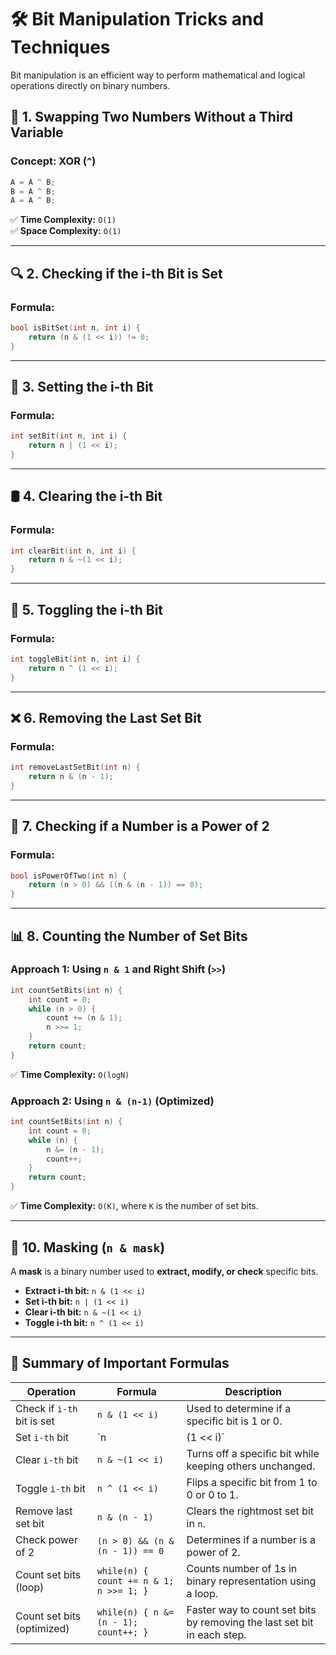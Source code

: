 # 🛠️ Bit Manipulation Tricks and Techniques

Bit manipulation is an efficient way to perform mathematical and logical operations directly on binary numbers.

## 🔄 1. Swapping Two Numbers Without a Third Variable

### **Concept:** XOR (`^`)

```cpp
A = A ^ B;
B = A ^ B;
A = A ^ B;
```

✅ **Time Complexity:** `O(1)`\
✅ **Space Complexity:** `O(1)`

---

## 🔍 2. Checking if the i-th Bit is Set

### **Formula:**

```cpp
bool isBitSet(int n, int i) {
    return (n & (1 << i)) != 0;
}
```

---

## 🔧 3. Setting the i-th Bit

### **Formula:**

```cpp
int setBit(int n, int i) {
    return n | (1 << i);
}
```

---

## 🛢️ 4. Clearing the i-th Bit

### **Formula:**

```cpp
int clearBit(int n, int i) {
    return n & ~(1 << i);
}
```

---

## 🔄 5. Toggling the i-th Bit

### **Formula:**

```cpp
int toggleBit(int n, int i) {
    return n ^ (1 << i);
}
```

---

## ❌ 6. Removing the Last Set Bit

### **Formula:**

```cpp
int removeLastSetBit(int n) {
    return n & (n - 1);
}
```

---

## 🔴 7. Checking if a Number is a Power of 2

### **Formula:**

```cpp
bool isPowerOfTwo(int n) {
    return (n > 0) && ((n & (n - 1)) == 0);
}
```

---

## 📊 8. Counting the Number of Set Bits

### **Approach 1: Using `n & 1` and Right Shift (`>>`)**

```cpp
int countSetBits(int n) {
    int count = 0;
    while (n > 0) {
        count += (n & 1);
        n >>= 1;
    }
    return count;
}
```

✅ **Time Complexity:** `O(logN)`

### **Approach 2: Using `n & (n-1)` (Optimized)**

```cpp
int countSetBits(int n) {
    int count = 0;
    while (n) {
        n &= (n - 1);
        count++;
    }
    return count;
}
```

✅ **Time Complexity:** `O(K)`, where `K` is the number of set bits.

---

## 🌟 10. Masking (`n & mask`)

A **mask** is a binary number used to **extract, modify, or check** specific bits.

- **Extract i-th bit:** `n & (1 << i)`
- **Set i-th bit:** `n | (1 << i)`
- **Clear i-th bit:** `n & ~(1 << i)`
- **Toggle i-th bit:** `n ^ (1 << i)`

---

## 📝 Summary of Important Formulas

| Operation                  | Formula                                 | Description |
| -------------------------- | --------------------------------------- | ----------- |
| Check if `i-th` bit is set | `n & (1 << i)`                         | Used to determine if a specific bit is 1 or 0. |
| Set `i-th` bit             | `n | (1 << i)`                         | Turns on a specific bit without affecting others. |
| Clear `i-th` bit           | `n & ~(1 << i)`                        | Turns off a specific bit while keeping others unchanged. |
| Toggle `i-th` bit          | `n ^ (1 << i)`                         | Flips a specific bit from 1 to 0 or 0 to 1. |
| Remove last set bit        | `n & (n - 1)`                          | Clears the rightmost set bit in `n`. |
| Check power of 2           | `(n > 0) && (n & (n - 1)) == 0`        | Determines if a number is a power of 2. |
| Count set bits (loop)      | `while(n) { count += n & 1; n >>= 1; }` | Counts number of 1s in binary representation using a loop. |
| Count set bits (optimized) | `while(n) { n &= (n - 1); count++; }`   | Faster way to count set bits by removing the last set bit in each step. |

